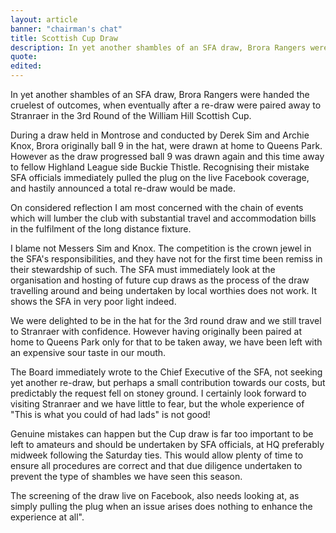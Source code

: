 ```yaml
---
layout: article
banner: "chairman's chat"
title: Scottish Cup Draw
description: In yet another shambles of an SFA draw, Brora Rangers were handed the cruelest of outcomes, when eventually after a re-draw were paired away to Stranraer in the 3rd Round of the William Hill Scottish Cup.
quote:
edited:
---
```

In yet another shambles of an SFA draw, Brora Rangers were handed the cruelest of outcomes, when eventually after a re-draw were paired away to Stranraer in the 3rd Round of the William Hill Scottish Cup.

During a draw held in Montrose and conducted by Derek Sim and Archie Knox, Brora originally ball 9 in the hat, were drawn at home to Queens Park. However as the draw progressed ball 9 was drawn again and this time away to fellow Highland League side Buckie Thistle. Recognising their mistake SFA officials immediately pulled the plug on the live Facebook coverage, and hastily announced a total re-draw would be made.

On considered reflection I am most concerned with the chain of events which will lumber the club with substantial travel and accommodation bills in the fulfilment of the long distance fixture.

I blame not Messers Sim and Knox. The competition is the crown jewel in the SFA's responsibilities, and they have not for the first time been remiss in their stewardship of such. The SFA must immediately look at the organisation and hosting of future cup draws as the process of the draw travelling around and being undertaken by local worthies does not work. It shows the SFA in very poor light indeed.

We were delighted to be in the hat for the 3rd round draw and we still travel to Stranraer with confidence. However having originally been paired at home to Queens Park only for that to be taken away, we have been left with an expensive sour taste in our mouth.

The Board immediately wrote to the Chief Executive of the SFA, not seeking yet another re-draw, but perhaps a small contribution towards our costs, but predictably the request fell on stoney ground. I certainly look forward to visiting Stranraer and we have little to fear, but the whole experience of "This is what you could of had lads" is not good!

Genuine mistakes can happen but the Cup draw is far too important to be left to amateurs and should be undertaken by SFA officials, at HQ preferably midweek following the Saturday ties. This would allow plenty of time to ensure all procedures are correct and that due diligence undertaken to prevent the type of shambles we have seen this season.

The screening of the draw live on Facebook, also needs looking at, as simply pulling the plug when an issue arises does nothing to enhance the experience at all".
